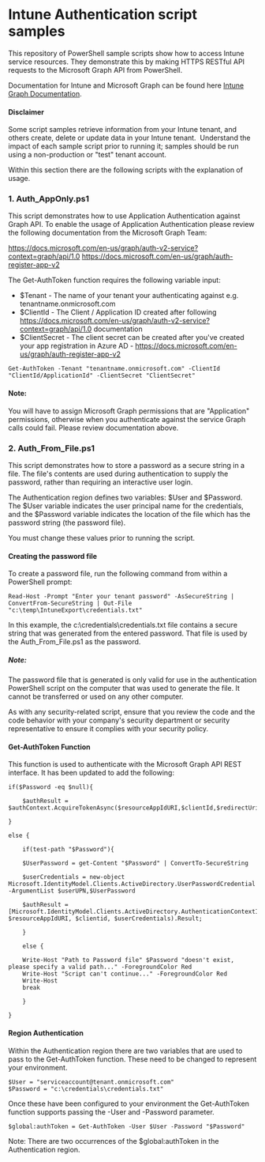# Intune Authentication script samples

This repository of PowerShell sample scripts show how to access Intune service resources.  They demonstrate this by making HTTPS RESTful API requests to the Microsoft Graph API from PowerShell.

Documentation for Intune and Microsoft Graph can be found here [Intune Graph Documentation](https://learn.microsoft.com/graph/api/resources/intune-graph-overview).

#### Disclaimer
Some script samples retrieve information from your Intune tenant, and others create, delete or update data in your Intune tenant.  Understand the impact of each sample script prior to running it; samples should be run using a non-production or "test" tenant account. 

Within this section there are the following scripts with the explanation of usage.

### 1. Auth_AppOnly.ps1
This script demonstrates how to use Application Authentication against Graph API. To enable the usage of Application Authentication please review the following documentation from the Microsoft Graph Team:

https://docs.microsoft.com/en-us/graph/auth-v2-service?context=graph/api/1.0
https://docs.microsoft.com/en-us/graph/auth-register-app-v2

The Get-AuthToken function requires the following variable input:

- $Tenant - The name of your tenant your authenticating against e.g. tenantname.onmicrosoft.com
- $ClientId - The Client / Application ID created after following https://docs.microsoft.com/en-us/graph/auth-v2-service?context=graph/api/1.0 documentation
- $ClientSecret - The client secret can be created after you've created your app registration in Azure AD - https://docs.microsoft.com/en-us/graph/auth-register-app-v2

```
Get-AuthToken -Tenant "tenantname.onmicrosoft.com" -ClientId "ClientId/ApplicationId" -ClientSecret "ClientSecret"
```
#### Note:
You will have to assign Microsoft Graph permissions that are "Application" permissions, otherwise when you authenticate against the service Graph calls could fail. Please review documentation above.

### 2. Auth_From_File.ps1
This script demonstrates how to store a password as a secure string in a file.  The file's contents are used during authentication to supply the password, rather than requiring an interactive user login.

The Authentication region defines two variables:  $User and $Password.  The $User variable indicates the user principal name for the credentials, and the $Password variable indicates the location of the file which has the password string (the password file).

You must change these values prior to running the script.

#### Creating the password file

To create a password file, run the following command from within a PowerShell prompt:

```
Read-Host -Prompt "Enter your tenant password" -AsSecureString | ConvertFrom-SecureString | Out-File "c:\temp\IntuneExport\credentials.txt"
```
In this example, the c:\credentials\credentials.txt file contains a secure string that was generated from the entered password.  That file is used by the Auth_From_File.ps1 as the password.

##### Note:
The password file that is generated is only valid for use in the authentication PowerShell script on the computer that was used to generate the file.  It cannot be transferred or used on any other computer.  

As with any security-related script, ensure that you review the code and the code behavior with your company's security department or security representative to ensure it complies with your security policy.

#### Get-AuthToken Function
This function is used to authenticate with the Microsoft Graph API REST interface. It has been updated to add the following:

```
if($Password -eq $null){

    $authResult = $authContext.AcquireTokenAsync($resourceAppIdURI,$clientId,$redirectUri,$platformParameters,$userId).Result

}

else {

    if(test-path "$Password"){

    $UserPassword = get-Content "$Password" | ConvertTo-SecureString

    $userCredentials = new-object Microsoft.IdentityModel.Clients.ActiveDirectory.UserPasswordCredential -ArgumentList $userUPN,$UserPassword

    $authResult = [Microsoft.IdentityModel.Clients.ActiveDirectory.AuthenticationContextIntegratedAuthExtensions]::AcquireTokenAsync($authContext, $resourceAppIdURI, $clientid, $userCredentials).Result;

    }

    else {

    Write-Host "Path to Password file" $Password "doesn't exist, please specify a valid path..." -ForegroundColor Red
    Write-Host "Script can't continue..." -ForegroundColor Red
    Write-Host
    break

    }

}
```

#### Region Authentication
Within the Authentication region there are two variables that are used to pass to the Get-AuthToken function. These need to be changed to represent your environment.

```
$User = "serviceaccount@tenant.onmicrosoft.com"
$Password = "c:\credentials\credentials.txt"
```
Once these have been configured to your environment the Get-AuthToken function supports passing the -User and -Password parameter.

```
$global:authToken = Get-AuthToken -User $User -Password "$Password"
```
Note: There are two occurrences of the $global:authToken in the Authentication region.
